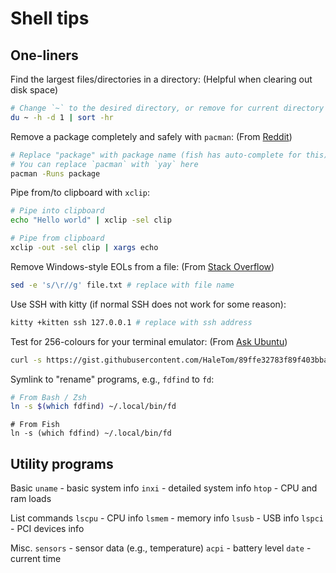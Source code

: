 # Shell tips

## One-liners

Find the largest files/directories in a directory:
(Helpful when clearing out disk space)

```bash
# Change `~` to the desired directory, or remove for current directory
du ~ -h -d 1 | sort -hr
```

Remove a package completely and safely with `pacman`:
(From [Reddit](https://www.reddit.com/r/archlinux/comments/ki9hmm/how_to_properly_removeuninstall_packagesapps_with/))

```bash
# Replace "package" with package name (fish has auto-complete for this)
# You can replace `pacman` with `yay` here
pacman -Runs package
```

Pipe from/to clipboard with `xclip`:

```bash
# Pipe into clipboard
echo "Hello world" | xclip -sel clip

# Pipe from clipboard
xclip -out -sel clip | xargs echo
```

Remove Windows-style EOLs from a file:
(From [Stack Overflow](https://stackoverflow.com/questions/11680815/removing-windows-newlines-on-linux-sed-vs-awk))

```bash
sed -e 's/\r//g' file.txt # replace with file name
```

Use SSH with kitty (if normal SSH does not work for some reason):

```bash
kitty +kitten ssh 127.0.0.1 # replace with ssh address
```

Test for 256-colours for your terminal emulator:
(From [Ask Ubuntu](https://askubuntu.com/questions/821157/print-a-256-color-test-pattern-in-the-terminal))

```bash
curl -s https://gist.githubusercontent.com/HaleTom/89ffe32783f89f403bba96bd7bcd1263/raw/ | bash
```

Symlink to "rename" programs, e.g., `fdfind` to `fd`:

```bash
# From Bash / Zsh
ln -s $(which fdfind) ~/.local/bin/fd
```

```fish
# From Fish
ln -s (which fdfind) ~/.local/bin/fd
```

## Utility programs

Basic
`uname` - basic system info
`inxi` - detailed system info
`htop` - CPU and ram loads

List commands
`lscpu` - CPU info
`lsmem` - memory info
`lsusb` - USB info
`lspci` - PCI devices info

Misc.
`sensors` - sensor data (e.g., temperature)
`acpi` - battery level
`date` - current time
